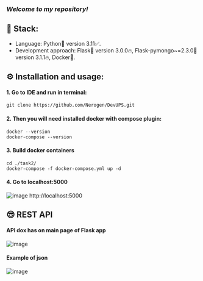 ### _Welcome to my repository!_
## 🎸 Stack:
- Language: Python🐍 version 3.11✅.
- Development approach: Flask🤖 version 3.0.0🔥, Flask-pymongo~=2.3.0🌠 version 3.1.1🔥, Docker🐳.
## ⚙ Installation and usage:
#### 1. Go to IDE and run in terminal:
    git clone https://github.com/Nerogen/DevUPS.git
#### 2. Then you will need installed docker with compose plugin:
    docker --version
    docker-compose --version
#### 3. Build docker containers
    cd ./task2/
    docker-compose -f docker-compose.yml up -d 
#### 4. Go to localhost:5000
![image](https://github.com/Nerogen/Over_and_over/assets/72101790/a68c9a94-80b0-4234-8132-cfa31b7e0b0f)
    http://localhost:5000
## 😎 REST API
#### API dox has on main page of Flask app
![image](https://github.com/Nerogen/Over_and_over/assets/72101790/4e2c9eeb-08dc-470c-9d99-e92dead63e55)
#### Example of json
![image](https://github.com/Nerogen/Over_and_over/assets/72101790/1c139b31-adaf-417e-9ce0-d00aa309b53e)
